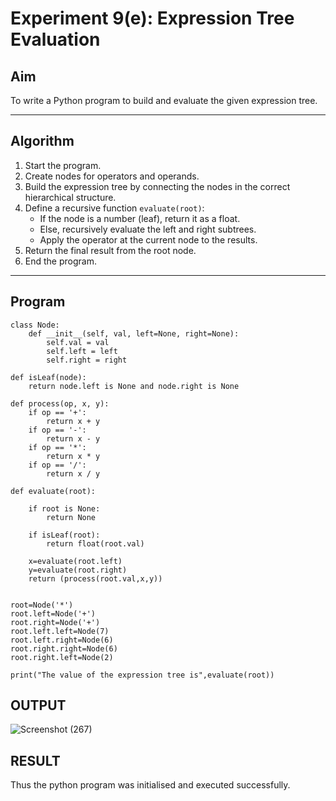# Experiment 9(e): Expression Tree Evaluation

## Aim
To write a Python program to build and evaluate the given expression tree.

---

## Algorithm

1. Start the program.
2. Create nodes for operators and operands.
3. Build the expression tree by connecting the nodes in the correct hierarchical structure.
4. Define a recursive function `evaluate(root)`:
   - If the node is a number (leaf), return it as a float.
   - Else, recursively evaluate the left and right subtrees.
   - Apply the operator at the current node to the results.
5. Return the final result from the root node.
6. End the program.

---

## Program

```
class Node:
    def __init__(self, val, left=None, right=None):
        self.val = val
        self.left = left
        self.right = right

def isLeaf(node):
    return node.left is None and node.right is None
 
def process(op, x, y):
    if op == '+':
        return x + y
    if op == '-':
        return x - y
    if op == '*':
        return x * y
    if op == '/':
        return x / y
 
def evaluate(root):
    
    if root is None:
        return None
        
    if isLeaf(root):
        return float(root.val)
        
    x=evaluate(root.left)
    y=evaluate(root.right)
    return (process(root.val,x,y))
    
    
root=Node('*')
root.left=Node('+')
root.right=Node('+')
root.left.left=Node(7)
root.left.right=Node(6)
root.right.right=Node(6)
root.right.left=Node(2)

print("The value of the expression tree is",evaluate(root))

```

## OUTPUT
![Screenshot (267)](https://github.com/user-attachments/assets/e013de2a-808f-40be-9cfa-bcadc5760006)


## RESULT
Thus the python program was initialised and executed successfully.
